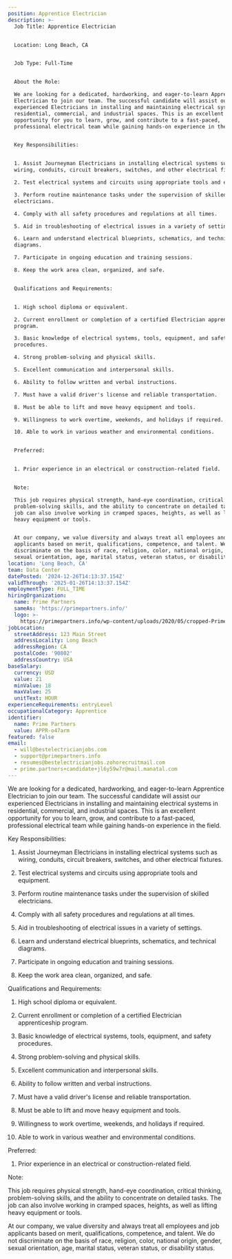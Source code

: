 ```yaml
---
position: Apprentice Electrician
description: >-
  Job Title: Apprentice Electrician


  Location: Long Beach, CA


  Job Type: Full-Time


  About the Role:

  We are looking for a dedicated, hardworking, and eager-to-learn Apprentice
  Electrician to join our team. The successful candidate will assist our
  experienced Electricians in installing and maintaining electrical systems in
  residential, commercial, and industrial spaces. This is an excellent
  opportunity for you to learn, grow, and contribute to a fast-paced,
  professional electrical team while gaining hands-on experience in the field.


  Key Responsibilities:


  1. Assist Journeyman Electricians in installing electrical systems such as
  wiring, conduits, circuit breakers, switches, and other electrical fixtures.

  2. Test electrical systems and circuits using appropriate tools and equipment.

  3. Perform routine maintenance tasks under the supervision of skilled
  electricians.

  4. Comply with all safety procedures and regulations at all times.

  5. Aid in troubleshooting of electrical issues in a variety of settings.

  6. Learn and understand electrical blueprints, schematics, and technical
  diagrams.

  7. Participate in ongoing education and training sessions.

  8. Keep the work area clean, organized, and safe.


  Qualifications and Requirements:


  1. High school diploma or equivalent.

  2. Current enrollment or completion of a certified Electrician apprenticeship
  program.

  3. Basic knowledge of electrical systems, tools, equipment, and safety
  procedures.

  4. Strong problem-solving and physical skills.

  5. Excellent communication and interpersonal skills.

  6. Ability to follow written and verbal instructions.

  7. Must have a valid driver's license and reliable transportation.

  8. Must be able to lift and move heavy equipment and tools.

  9. Willingness to work overtime, weekends, and holidays if required.

  10. Able to work in various weather and environmental conditions.


  Preferred:


  1. Prior experience in an electrical or construction-related field.


  Note: 

  This job requires physical strength, hand-eye coordination, critical thinking,
  problem-solving skills, and the ability to concentrate on detailed tasks. The
  job can also involve working in cramped spaces, heights, as well as lifting
  heavy equipment or tools. 


  At our company, we value diversity and always treat all employees and job
  applicants based on merit, qualifications, competence, and talent. We do not
  discriminate on the basis of race, religion, color, national origin, gender,
  sexual orientation, age, marital status, veteran status, or disability status.
location: 'Long Beach, CA'
team: Data Center
datePosted: '2024-12-26T14:13:37.154Z'
validThrough: '2025-01-26T14:13:37.154Z'
employmentType: FULL_TIME
hiringOrganization:
  name: Prime Partners
  sameAs: 'https://primepartners.info/'
  logo: >-
    https://primepartners.info/wp-content/uploads/2020/05/cropped-Prime-Partners-Logo-NO-BG-1-1.png
jobLocation:
  streetAddress: 123 Main Street
  addressLocality: Long Beach
  addressRegion: CA
  postalCode: '90802'
  addressCountry: USA
baseSalary:
  currency: USD
  value: 21
  minValue: 18
  maxValue: 25
  unitText: HOUR
experienceRequirements: entryLevel
occupationalCategory: Apprentice
identifier:
  name: Prime Partners
  value: APPR-o47arm
featured: false
email:
  - will@bestelectricianjobs.com
  - support@primepartners.info
  - resumes@bestelectricianjobs.zohorecruitmail.com
  - prime.partners+candidate+jl6y59w7r@mail.manatal.com
---
```


 We are looking for a dedicated, hardworking, and eager-to-learn Apprentice
  Electrician to join our team. The successful candidate will assist our
  experienced Electricians in installing and maintaining electrical systems in
  residential, commercial, and industrial spaces. This is an excellent
  opportunity for you to learn, grow, and contribute to a fast-paced,
  professional electrical team while gaining hands-on experience in the field.


  Key Responsibilities:


  1. Assist Journeyman Electricians in installing electrical systems such as
  wiring, conduits, circuit breakers, switches, and other electrical fixtures.

  2. Test electrical systems and circuits using appropriate tools and equipment.

  3. Perform routine maintenance tasks under the supervision of skilled
  electricians.

  4. Comply with all safety procedures and regulations at all times.

  5. Aid in troubleshooting of electrical issues in a variety of settings.

  6. Learn and understand electrical blueprints, schematics, and technical
  diagrams.

  7. Participate in ongoing education and training sessions.

  8. Keep the work area clean, organized, and safe.


  Qualifications and Requirements:


  1. High school diploma or equivalent.

  2. Current enrollment or completion of a certified Electrician apprenticeship
  program.

  3. Basic knowledge of electrical systems, tools, equipment, and safety
  procedures.

  4. Strong problem-solving and physical skills.

  5. Excellent communication and interpersonal skills.

  6. Ability to follow written and verbal instructions.

  7. Must have a valid driver's license and reliable transportation.

  8. Must be able to lift and move heavy equipment and tools.

  9. Willingness to work overtime, weekends, and holidays if required.

  10. Able to work in various weather and environmental conditions.


  Preferred:


  1. Prior experience in an electrical or construction-related field.


  Note: 

  This job requires physical strength, hand-eye coordination, critical thinking,
  problem-solving skills, and the ability to concentrate on detailed tasks. The
  job can also involve working in cramped spaces, heights, as well as lifting
  heavy equipment or tools. 


  At our company, we value diversity and always treat all employees and job
  applicants based on merit, qualifications, competence, and talent. We do not
  discriminate on the basis of race, religion, color, national origin, gender,
  sexual orientation, age, marital status, veteran status, or disability status.
